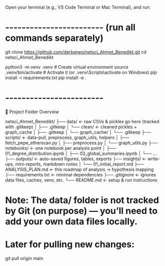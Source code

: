 Open your terminal (e.g., VS Code Terminal or Mac Terminal), and run:
 
# ------------------------ (run all commands separately)

git clone https://github.com/derbeneg/netsci_Ahmet_Benedikt.git
cd netsci_Ahmet_Benedikt

python3 -m venv .venv          # Create virtual environment
source .venv/bin/activate      # Activate it (or .venv\Scripts\activate on Windows)
pip install -r requirements.txt
pip install -e .


# ------------------------


📁 Project Folder Overview

netsci_Ahmet_Benedikt/
├── data/                     ← raw CSVs & pickles go here (tracked with .gitkeep)
│   ├── .gitkeep
│   └── clean/                ← cleaned pickles + graph_cache
│       ├── .gitkeep
│       └── graph_cache/
│           └── .gitkeep
├── scripts/                  ← data-pull, preprocess, graph_utils, helpers
│   ├── fetch_pepe_etherscan.py
│   ├── preprocess.py
│   └── graph_utils.py
├── notebooks/                ← one notebook per analysis point
│   ├── 01_degree_distribution.ipynb
│   ├── 02_global_summaries.ipynb
│   └── …  
├── outputs/                  ← auto-saved figures, tables, exports
├── insights/                 ← write-ups, mini-reports, markdown notes
│   └── 01_initial_report.md
├── ANALYSIS_PLAN.md          ← this roadmap of analysis → hypothesis mapping
├── requirements.txt          ← minimal dependencies
├── .gitignore                ← ignores data files, caches, venv, etc.
└── README.md                 ← setup & run instructions


# Note: The data/ folder is not tracked by Git (on purpose) — you’ll need to add your own data files locally.

# Later for pulling new changes:
git pull origin main

